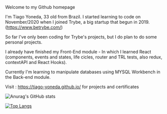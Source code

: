 Welcome to my Github homepage

I'm Tiago Yoneda, 33 old from Brazil.
I started learning to code on November/2020 when I joined Trybe, a big startup that begun in 2019. (https://www.betrybe.com/)

So far I've only been coding for Trybe's projects, but I do plan to do some personal projects.

I already have finished my Front-End module - In which I learned React (components, events and states, life cicles, router and TRL tests, also redux, contextAPI and React Hooks).

Currently I'm learning to manipulate databases using MYSQL Workbench in the Back-end module.

Visit : https://tiago-yoneda.github.io/ for projects and certificates

![Anurag's GitHub stats](https://github-readme-stats.vercel.app/api?username=tiago-yoneda&show_icons=true&theme=gotham)

[![Top Langs](https://github-readme-stats.vercel.app/api/top-langs/?username=tiago-yoneda)](https://github.com/tiago-yoneda/github-readme-stats)
<!--
**tiago-yoneda/tiago-yoneda** is a ✨ _special_ ✨ repository because its `README.md` (this file) appears on your GitHub profile.

Here are some ideas to get you started:

- 🔭 I’m currently working on ...
- 🌱 I’m currently learning ...
- 👯 I’m looking to collaborate on ...
- 🤔 I’m looking for help with ...
- 💬 Ask me about ...
- 📫 How to reach me: ...
- 😄 Pronouns: ...
- ⚡ Fun fact: ...
-->
